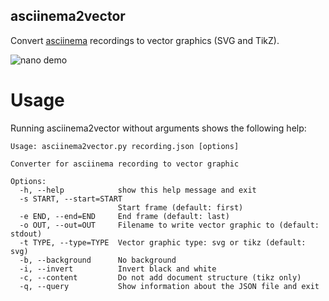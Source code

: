 ## asciinema2vector

Convert [asciinema](https://github.com/asciinema/asciinema) recordings to vector graphics (SVG and TikZ).

![nano demo](https://raw.github.com/misc0110/asciinema2terminal/master/screenshots/demo.svg)

# Usage

Running asciinema2vector without arguments shows the following help:
```
Usage: asciinema2vector.py recording.json [options]

Converter for asciinema recording to vector graphic

Options:
  -h, --help            show this help message and exit
  -s START, --start=START
                        Start frame (default: first)
  -e END, --end=END     End frame (default: last)
  -o OUT, --out=OUT     Filename to write vector graphic to (default: stdout)
  -t TYPE, --type=TYPE  Vector graphic type: svg or tikz (default: svg)
  -b, --background      No background
  -i, --invert          Invert black and white
  -c, --content         Do not add document structure (tikz only)
  -q, --query           Show information about the JSON file and exit
```

